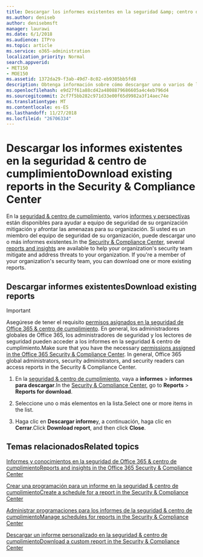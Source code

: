 ```yaml
---
title: Descargar los informes existentes en la seguridad &amp; centro de cumplimiento
ms.author: deniseb
author: denisebmsft
manager: laurawi
ms.date: 6/1/2018
ms.audience: ITPro
ms.topic: article
ms.service: o365-administration
localization_priority: Normal
search.appverid:
- MET150
- MOE150
ms.assetid: 1372da29-f3ab-49d7-8c02-eb9305bb5fd8
description: Obtenga información sobre cómo descargar uno o varios de los informes existentes en la seguridad &amp; centro de cumplimiento.
ms.openlocfilehash: e9d27f61a88cd42a4808879686605a4c4eb796d4
ms.sourcegitcommit: 2cf7f5bb282c971d33e00f65d9982a3f14aec74e
ms.translationtype: MT
ms.contentlocale: es-ES
ms.lasthandoff: 11/27/2018
ms.locfileid: "26706334"
---
```

# <a name="download-existing-reports-in-the-security-amp-compliance-center"></a><span data-ttu-id="1963e-103">Descargar los informes existentes en la seguridad &amp; centro de cumplimiento</span><span class="sxs-lookup"><span data-stu-id="1963e-103">Download existing reports in the Security &amp; Compliance Center</span></span>

<span data-ttu-id="1963e-p101">En la [seguridad &amp; centro de cumplimiento](https://security.microsoft.com), varios [informes y perspectivas](reports-and-insights-in-security-and-compliance.md) están disponibles para ayudar a equipo de seguridad de su organización mitigación y afrontar las amenazas para su organización. Si usted es un miembro del equipo de seguridad de su organización, puede descargar uno o más informes existentes.</span><span class="sxs-lookup"><span data-stu-id="1963e-p101">In the [Security &amp; Compliance Center](https://security.microsoft.com), several [reports and insights](reports-and-insights-in-security-and-compliance.md) are available to help your organization's security team mitigate and address threats to your organization. If you're a member of your organization's security team, you can download one or more existing reports.</span></span> 
  
## <a name="download-existing-reports"></a><span data-ttu-id="1963e-106">Descargar informes existentes</span><span class="sxs-lookup"><span data-stu-id="1963e-106">Download existing reports</span></span>

> [!IMPORTANT]
> <span data-ttu-id="1963e-p102">Asegúrese de tener el requisito [permisos asignados en la seguridad de Office 365 &amp; centro de cumplimiento](permissions-in-the-security-and-compliance-center.md). En general, los administradores globales de Office 365, los administradores de seguridad y los lectores de seguridad pueden acceder a los informes en la seguridad &amp; centro de cumplimiento.</span><span class="sxs-lookup"><span data-stu-id="1963e-p102">Make sure that you have the necessary [permissions assigned in the Office 365 Security &amp; Compliance Center](permissions-in-the-security-and-compliance-center.md). In general, Office 365 global administrators, security administrators, and security readers can access reports in the Security &amp; Compliance Center.</span></span> 
  
1. <span data-ttu-id="1963e-109">En la [seguridad &amp; centro de cumplimiento](https://security.microsoft.com), vaya a **informes** \> **informes para descargar**.</span><span class="sxs-lookup"><span data-stu-id="1963e-109">In the [Security &amp; Compliance Center](https://security.microsoft.com), go to **Reports** \> **Reports for download**.</span></span>
    
2. <span data-ttu-id="1963e-110">Seleccione uno o más elementos en la lista.</span><span class="sxs-lookup"><span data-stu-id="1963e-110">Select one or more items in the list.</span></span>
    
3. <span data-ttu-id="1963e-111">Haga clic en **Descargar informe**y, a continuación, haga clic en **Cerrar**.</span><span class="sxs-lookup"><span data-stu-id="1963e-111">Click **Download report**, and then click **Close**.</span></span>
    
## <a name="related-topics"></a><span data-ttu-id="1963e-112">Temas relacionados</span><span class="sxs-lookup"><span data-stu-id="1963e-112">Related topics</span></span>

[<span data-ttu-id="1963e-113">Informes y conocimientos en la seguridad de Office 365 &amp; centro de cumplimiento</span><span class="sxs-lookup"><span data-stu-id="1963e-113">Reports and insights in the Office 365 Security &amp; Compliance Center</span></span>](reports-and-insights-in-security-and-compliance.md)
  
[<span data-ttu-id="1963e-114">Crear una programación para un informe en la seguridad &amp; centro de cumplimiento</span><span class="sxs-lookup"><span data-stu-id="1963e-114">Create a schedule for a report in the Security &amp; Compliance Center</span></span>](create-a-schedule-for-a-report.md)
  
[<span data-ttu-id="1963e-115">Administrar programaciones para los informes de la seguridad &amp; centro de cumplimiento</span><span class="sxs-lookup"><span data-stu-id="1963e-115">Manage schedules for reports in the Security &amp; Compliance Center</span></span>](manage-schedules-for-multiple-reports.md)
  
[<span data-ttu-id="1963e-116">Descargar un informe personalizado en la seguridad &amp; centro de cumplimiento</span><span class="sxs-lookup"><span data-stu-id="1963e-116">Download a custom report in the Security &amp; Compliance Center</span></span>](set-up-and-download-a-custom-report.md)
  

